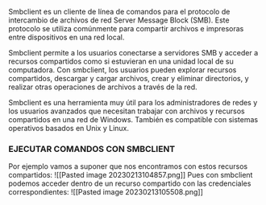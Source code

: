 Smbclient es un cliente de línea de comandos para el protocolo de intercambio de archivos de red Server Message Block (SMB). Este protocolo se utiliza comúnmente para compartir archivos e impresoras entre dispositivos en una red local.

Smbclient permite a los usuarios conectarse a servidores SMB y acceder a recursos compartidos como si estuvieran en una unidad local de su computadora. Con smbclient, los usuarios pueden explorar recursos compartidos, descargar y cargar archivos, crear y eliminar directorios, y realizar otras operaciones de archivos a través de la red.

Smbclient es una herramienta muy útil para los administradores de redes y los usuarios avanzados que necesitan trabajar con archivos y recursos compartidos en una red de Windows. También es compatible con sistemas operativos basados en Unix y Linux.

### EJECUTAR COMANDOS CON SMBCLIENT

Por ejemplo vamos a suponer que nos encontramos con estos recursos compartidos:
![[Pasted image 20230213104857.png]]
Pues con smbclient podemos acceder dentro de un recurso compartido con las credenciales correspondientes:
![[Pasted image 20230213105508.png]]
